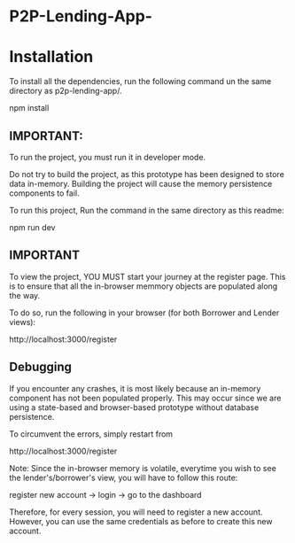 # P2P-Lending-App-

# Installation
To install all the dependencies, run the following command un the same directory as p2p-lending-app/. 


npm install


## IMPORTANT:
To run the project, you must run it in developer mode. 

Do not try to build the project, as this prototype has been designed to store data in-memory. Building the project will cause the memory persistence components to fail.

To run this project, 
Run the command in the same directory as this readme:


npm run dev


## IMPORTANT
To view the project, YOU MUST start your journey at the register page. This is to ensure that all the in-browser memmory objects are populated along the way. 

To do so, run the following in your browser (for both Borrower and Lender views):

http://localhost:3000/register



## Debugging
If you encounter any crashes, it is most likely because an in-memory component has not been populated properly. This may occur since we are using a state-based and browser-based prototype without database persistence. 

To circumvent the errors, simply restart from 

http://localhost:3000/register

Note: Since the in-browser memory is volatile, everytime you wish to see the lender's/borrower's view, you will have to follow this route:

register new account -> login -> go to the dashboard

Therefore, for every session, you will need to register a new account. However, you can use the same credentials as before to create this new account.
